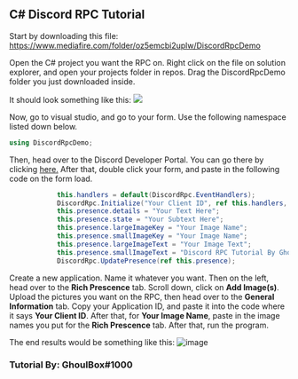 ## C# Discord RPC Tutorial
Start by downloading this file: https://www.mediafire.com/folder/oz5emcbi2uplw/DiscordRpcDemo

Open the C# project you want the RPC on. Right click on the file on solution explorer, and open your projects folder in repos. Drag the DiscordRpcDemo folder you just downloaded inside.

It should look something like this:
![](https://user-images.githubusercontent.com/46585903/124998022-86231500-e000-11eb-8902-3a18ab2a7875.png)

Now, go to visual studio, and go to your form. Use the following namespace listed down below.
```csharp
using DiscordRpcDemo;
```
Then, head over to the Discord Developer Portal. You can go there by clicking [here.](https://discord.com/developers/applications)
After that, double click your form, and paste in the following code on the form load.
```csharp
            this.handlers = default(DiscordRpc.EventHandlers);
            DiscordRpc.Initialize("Your Client ID", ref this.handlers, true, null);
            this.presence.details = "Your Text Here";
            this.presence.state = "Your Subtext Here";
            this.presence.largeImageKey = "Your Image Name";
            this.presence.smallImageKey = "Your Image Name";
            this.presence.largeImageText = "Your Image Text";
            this.presence.smallImageText = "Discord RPC Tutorial By GhoulBox#1000";
            DiscordRpc.UpdatePresence(ref this.presence);
```
Create a new application. Name it whatever you want. Then on the left, head over to the **Rich Prescence** tab.
Scroll down, click on **Add Image(s)**.
Upload the pictures you want on the RPC, then head over to the **General Information** tab. Copy your Application ID, and paste it into the code where it says **Your Client ID**. After that, for **Your Image Name**, paste in the image names you put for the **Rich Prescence** tab. After that, run the program.

The end results would be something like this:
![image](https://user-images.githubusercontent.com/46585903/125000577-8d005680-e005-11eb-84a3-416ab78c7863.png)

### Tutorial By: GhoulBox#1000
